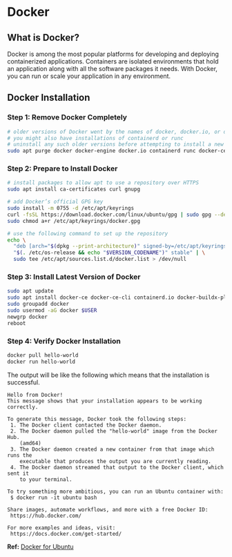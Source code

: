 # Docker

## What is Docker?

Docker is among the most popular platforms for developing and deploying containerized applications. Containers are isolated environments that hold an application along with all the software packages it needs. With Docker, you can run or scale your application in any environment.

## Docker Installation

### Step 1: Remove Docker Completely

```bash
# older versions of Docker went by the names of docker, docker.io, or docker-engine
# you might also have installations of containerd or runc
# uninstall any such older versions before attempting to install a new version
sudo apt purge docker docker-engine docker.io containerd runc docker-ce docker-ce-cli containerd.io docker-buildx-plugin docker-compose docker-compose-plugin -y
```

### Step 2: Prepare to Install Docker

```bash
# install packages to allow apt to use a repository over HTTPS
sudo apt install ca-certificates curl gnupg

# add Docker’s official GPG key
sudo install -m 0755 -d /etc/apt/keyrings
curl -fsSL https://download.docker.com/linux/ubuntu/gpg | sudo gpg --dearmor -o /etc/apt/keyrings/docker.gpg
sudo chmod a+r /etc/apt/keyrings/docker.gpg

# use the following command to set up the repository
echo \
  "deb [arch="$(dpkg --print-architecture)" signed-by=/etc/apt/keyrings/docker.gpg] https://download.docker.com/linux/ubuntu \
  "$(. /etc/os-release && echo "$VERSION_CODENAME")" stable" | \
  sudo tee /etc/apt/sources.list.d/docker.list > /dev/null
```

### Step 3: Install Latest Version of Docker

```bash
sudo apt update
sudo apt install docker-ce docker-ce-cli containerd.io docker-buildx-plugin docker-compose docker-compose-plugin
sudo groupadd docker
sudo usermod -aG docker $USER
newgrp docker
reboot
```

### Step 4: Verify Docker Installation

```bash
docker pull hello-world
docker run hello-world
```

The output will be like the following which means that the installation is successful.

```text
Hello from Docker!
This message shows that your installation appears to be working correctly.

To generate this message, Docker took the following steps:
 1. The Docker client contacted the Docker daemon.
 2. The Docker daemon pulled the "hello-world" image from the Docker Hub.
    (amd64)
 3. The Docker daemon created a new container from that image which runs the
    executable that produces the output you are currently reading.
 4. The Docker daemon streamed that output to the Docker client, which sent it
    to your terminal.

To try something more ambitious, you can run an Ubuntu container with:
 $ docker run -it ubuntu bash

Share images, automate workflows, and more with a free Docker ID:
 https://hub.docker.com/

For more examples and ideas, visit:
 https://docs.docker.com/get-started/
```

**Ref:** [Docker for Ubuntu](https://docs.docker.com/engine/install/ubuntu/)
